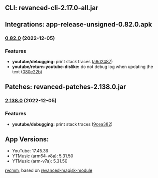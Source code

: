 ## CLI: revanced-cli-2.17.0-all.jar  
## Integrations: app-release-unsigned-0.82.0.apk  
### [0.82.0](https://github.com/revanced/revanced-integrations/compare/v0.81.0...v0.82.0) (2022-12-05)
### Features
* **youtube/debugging:** print stack traces ([a9d2487](https://github.com/revanced/revanced-integrations/commit/a9d24872a89f9039956993d8290713dcde3f0ead))
* **youtube/return-youtube-dislike:** do not debug log when updating the text ([080e22b](https://github.com/revanced/revanced-integrations/commit/080e22b1bf18f9c09e7687aa694d6601318bd99b))

  
## Patches: revanced-patches-2.138.0.jar  
### [2.138.0](https://github.com/revanced/revanced-patches/compare/v2.137.0...v2.138.0) (2022-12-05)
### Features
* **youtube/debugging:** print stack traces ([9cea382](https://github.com/revanced/revanced-patches/commit/9cea382750456434d0547351ee7d4013eac9de9c))

  
## App Versions:  
* YouTube: 17.45.36  
* YTMusic (arm64-v8a): 5.31.50  
* YTMusic (arm-v7a): 5.31.50  

 [rvcmm](https://github.com/thrwKappu/rvcmm/), based on [revanced-magisk-module](https://github.com/j-hc/revanced-magisk-module)  
